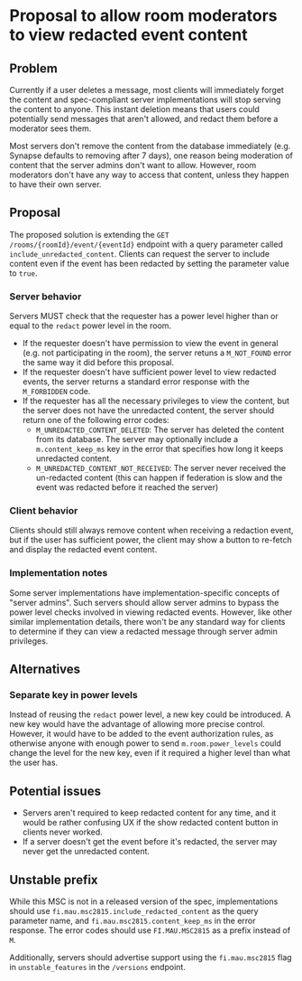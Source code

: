 # Proposal to allow room moderators to view redacted event content
## Problem
Currently if a user deletes a message, most clients will immediately forget the
content and spec-compliant server implementations will stop serving the content
to anyone. This instant deletion means that users could potentially send
messages that aren't allowed, and redact them before a moderator sees them.

Most servers don't remove the content from the database immediately (e.g.
Synapse defaults to removing after 7 days), one reason being moderation of
content that the server admins don't want to allow. However, room moderators
don't have any way to access that content, unless they happen to have their own
server.

## Proposal
The proposed solution is extending the `GET /rooms/{roomId}/event/{eventId}`
endpoint with a query parameter called `include_unredacted_content`. Clients
can request the server to include content even if the event has been redacted
by setting the parameter value to `true`.

### Server behavior
Servers MUST check that the requester has a power level higher than or equal to
the `redact` power level in the room.

* If the requester doesn't have permission to view the event in general (e.g.
  not participating in the room), the server retuns a `M_NOT_FOUND` error the
  same way it did before this proposal.
* If the requester doesn't have sufficient power level to view redacted events,
  the server returns a standard error response with the `M_FORBIDDEN` code.
* If the requester has all the necessary privileges to view the content, but
  the server does not have the unredacted content, the server should return one
  of the following error codes:
  * `M_UNREDACTED_CONTENT_DELETED`: The server has deleted the content from its
    database. The server may optionally include a `m.content_keep_ms` key in
    the error that specifies how long it keeps unredacted content.
  * `M_UNREDACTED_CONTENT_NOT_RECEIVED`: The server never received the
    un-redacted content (this can happen if federation is slow and the event
    was redacted before it reached the server)

### Client behavior
Clients should still always remove content when receiving a redaction event,
but if the user has sufficient power, the client may show a button to re-fetch
and display the redacted event content.

### Implementation notes
Some server implementations have implementation-specific concepts of "server
admins". Such servers should allow server admins to bypass the power level
checks involved in viewing redacted events. However, like other similar
implementation details, there won't be any standard way for clients to
determine if they can view a redacted message through server admin privileges.

## Alternatives
### Separate key in power levels
Instead of reusing the `redact` power level, a new key could be introduced.
A new key would have the advantage of allowing more precise control. However,
it would have to be added to the event authorization rules, as otherwise
anyone with enough power to send `m.room.power_levels` could change the level
for the new key, even if it required a higher level than what the user has.

## Potential issues
* Servers aren't required to keep redacted content for any time, and it would
  be rather confusing UX if the show redacted content button in clients never
  worked.
* If a server doesn't get the event before it's redacted, the server may never
  get the unredacted content.

## Unstable prefix
While this MSC is not in a released version of the spec, implementations should
use `fi.mau.msc2815.include_redacted_content` as the query parameter name, and
`fi.mau.msc2815.content_keep_ms` in the error response. The error codes should
use `FI.MAU.MSC2815` as a prefix instead of `M`.

Additionally, servers should advertise support using the `fi.mau.msc2815` flag
in `unstable_features` in the `/versions` endpoint.
